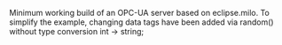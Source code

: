 Minimum working build of an OPC-UA server based on eclipse.milo. To simplify the example, changing data tags have been added via random() without type conversion int -> string;
